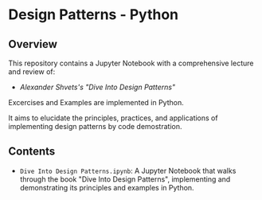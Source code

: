 # Design Patterns - Python

## Overview

This repository contains a Jupyter Notebook with a comprehensive lecture and review of:
- *Alexander Shvets's "Dive Into Design Patterns"*

Excercises and Examples are implemented in Python.

It aims to elucidate the principles, practices, and applications of implementing design patterns by code demostration.

## Contents

- `Dive Into Design Patterns.ipynb`: A Jupyter Notebook that walks through the book "Dive Into Design Patterns", implementing and demonstrating its principles and examples in Python.
